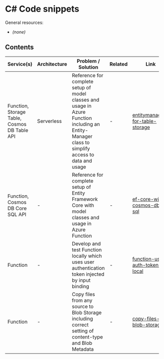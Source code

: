 # C# Code snippets
General resources:
* _(none)_

<!-- Note: Edit tables with https://www.tablesgenerator.com/markdown_tables -->

## Contents
| Service(s)                      | Architecture                | Problem / Solution                      | Related | Link                            |
|---------------------------------|-----------------------------|-----------------------------------------|---------|---------------------------------|
| Function, Storage Table, Cosmos DB Table API | Serverless | Reference for complete setup of model classes and usage in Azure Function including an Entity-Manager class to simplify access to data and usage | - | [entitymanager-for-table-storage](./entitymanager-for-table-storage) |
| Function, Cosmos DB Core SQL API | - | Reference for complete setup of Entity Framework Core with model classes and usage in Azure Function | - | [ef-core-with-cosmos-db-sql](./ef-core-with-cosmos-db-sql) |
| Function | - | Develop and test Function locally which uses user authentication token injected by input binding | - | [function-user-auth-token-local](./function-user-auth-token-local) |
| Function | - | Copy files from any source to Blob Storage including correct setting of content-type and Blob Metadata | - | [copy-files-to-blob-storage](./copy-files-to-blob-storage) |
